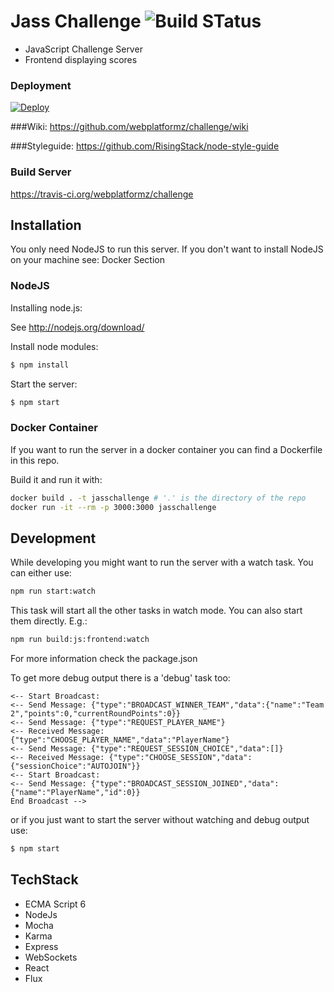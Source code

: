 # Jass Challenge ![Build STatus](https://travis-ci.org/webplatformz/challenge.svg?branch=master)
- JavaScript Challenge Server 
- Frontend displaying scores


### Deployment

[![Deploy](https://www.herokucdn.com/deploy/button.png)](https://heroku.com/deploy)

###Wiki:
https://github.com/webplatformz/challenge/wiki

###Styleguide: 
https://github.com/RisingStack/node-style-guide

### Build Server
https://travis-ci.org/webplatformz/challenge

## Installation

You only need NodeJS to run this server. If you don't want to install NodeJS on your machine see: Docker Section

### NodeJS
Installing node.js: 

See http://nodejs.org/download/

Install node modules:
```sh
$ npm install
```

Start the server:
```sh
$ npm start
```
### Docker Container
If you want to run the server in a docker container you can find a Dockerfile in this repo.

Build it and run it with:
```sh
docker build . -t jasschallenge # '.' is the directory of the repo
docker run -it --rm -p 3000:3000 jasschallenge
```

## Development
While developing you might want to run the server with a watch task. You can either use:
```sh
npm run start:watch
```

This task will start all the other tasks in watch mode. You can also start them directly. E.g.:

```sh
npm run build:js:frontend:watch
```
For more information check the package.json

To get more debug output there is a 'debug' task too:
```
<-- Start Broadcast: 
<-- Send Message: {"type":"BROADCAST_WINNER_TEAM","data":{"name":"Team 2","points":0,"currentRoundPoints":0}}
<-- Send Message: {"type":"REQUEST_PLAYER_NAME"}
<-- Received Message: {"type":"CHOOSE_PLAYER_NAME","data":"PlayerName"}
<-- Send Message: {"type":"REQUEST_SESSION_CHOICE","data":[]}
<-- Received Message: {"type":"CHOOSE_SESSION","data":{"sessionChoice":"AUTOJOIN"}}
<-- Start Broadcast: 
<-- Send Message: {"type":"BROADCAST_SESSION_JOINED","data":{"name":"PlayerName","id":0}}
End Broadcast -->
```

or if you just want to start the server without watching and debug output use:

```sh
$ npm start
```

## TechStack
- ECMA Script 6
- NodeJs
- Mocha
- Karma
- Express
- WebSockets
- React
- Flux
